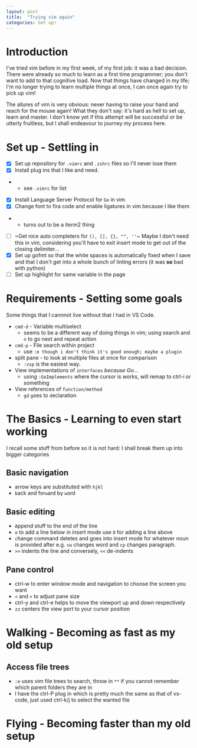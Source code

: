 ```yaml
---
layout: post
title:  "Trying vim again"
categories: Set up!
---
```

# Introduction
I've tried vim before in my first week, of my first job: it was a bad decision. There were already so much to learn as a first time programmer; you don't want to add to that cognitive load. Now that things have changed in my life; I'm no longer trying to learn multiple things at once, I can once again try to pick up vim!

The allures of vim is very obvious: never having to raise your hand and reach for the mouse again! What they don't say: it's hard as hell to set up, learn and master. I don't know yet if this attempt will be successful or be utterly fruitless, but I shall endeavour to journey my process here.

# Set up - Settling in
- [x] Set up repository for `.vimrc` and `.zshrc` files so I'll never lose them
- [x] Install plug ins that I like and need.
- 	* see `.vimrc` for list
- [x] Install Language Server Protocol for `Go` in vim
- [x] Change font to fira code and enable ligatures in vim because I like them
- 	* turns out to be a iterm2 thing
- [ ] ~Get nice auto completers for `(), [], {}, "", ''`~ Maybe I don't need this in vim, considering you'll have to exit insert mode to get out of the closing delimiter...
- [x] Set up gofmt so that the white spaces is automatically fixed when I save and that I don't get into a whole bunch of linting errors (it was **so** bad with python)
- [ ] Set up highlight for same variable in the page
 
# Requirements - Setting some goals
Some things that I cannnot live without that I had in VS Code.
* `cmd-d` - Variable multiselect
	* seems to be a different way of doing things in vim; using search and `n` to go next and repeat action
* `cmd-p` - File search within project
	* use `:e though i don't think it's good enough; maybe a plugin`
* split pane - to look at multiple files at once for comparison
	* `:vsp` is the easiest way.
* View implementations of `interfaces` _because Go..._
	* using `:GoImplements` where the cursor is works, will remap to ctrl-i or something
* View references of `function/method`
	* `gd` `g`oes to `d`eclaration

# The Basics - Learning to even start working
I recall some stuff from before so it is not hard: I shall break them up into bigger categories

## Basic navigation 
* arrow keys are substituted with `hjkl`
* `b`ack and for`w`ard by `w`ord

## Basic editing
* `A`ppend stuff to the end of the line
* `o` to add a line below in insert mode use `O` for adding a line above
* `c`hange command deletes and goes into insert mode for whatever noun is provided after e.g. `cw` changes word and `cp` changes paragraph.
* `>>` indents the line and conversely, `<<` de-indents

## Pane control
* ctrl-w to enter window mode and navigation to choose the screen you want
* `<` and `>` to adjust pane size
* ctrl-y and ctrl-e helps to move the viewport up and down respectively  
* `zz` centers the view port to your cursor position

# Walking - Becoming as fast as my old setup

## Access file trees
* `:e` uses vim file trees to search, throw in `**` if you cannot remember which parent folders they are in
* I have the ctrl-P plug in which is pretty much the same as that of vs-code, just used ctrl-k/j to select the wanted file

# Flying - Becoming faster than my old setup
